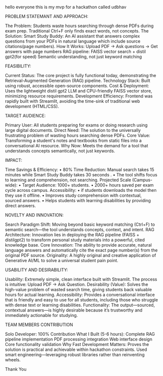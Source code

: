 hello everyone this is my mvp for a hackathon called udbhav

PROBLEM STATEMANT AND APPROACH:

The Problem:
Students waste hours searching through dense PDFs during exam prep.
Traditional Ctrl+F only finds exact words, not concepts.
The Solution:
Smart Study Buddy: An AI assistant that answers complex questions from your
PDFs in natural language which include source citations(page numbers).
How It Works:
Upload PDF → Ask questions → Get answers with page numbers
RAG pipeline: FAISS vector search + distil gpt2(for speed)
Semantic understanding, not just keyword matching

FEASIBILITY:

Current Status:
The core project is fully functional today, demonstrating the Retrieval-Augmented
Generation (RAG) pipeline.
Technology Stack:
Built using robust, accessible open-source components.
Cost & Deployment:
Uses the lightweight distil gpt2 LLM and CPU-friendly FAISS vector store,
minimizing resource requirements.
Development Efficiency:
Frontend was rapidly built with Streamlit, avoiding the time-sink of traditional web
development (HTML/CSS).

TARGET AUDIENCE:

Primary User:
All students preparing for exams or doing research using large digital documents.
Direct Need:
The solution to the universally frustrating problem of wasting hours searching dense
PDFs.
Core Value:
Transforming a student's notes and textbooks from static files into a conversational AI
resource.
Why Now:
Meets the demand for a tool that understands concepts semantically, not just
keywords.

IMPACT:

Time Savings & Efficiency:
• 80% Time Reduction: Manual search takes 15 minutes while Smart Study Buddy
takes 30 seconds .
• The tool shifts focus to learning and comprehension, not searching.
Projected Scale (Campus-wide):
• Target Audience: 1000+ students.
• 2000+ hours saved per exam cycle across campus.
Accessibility:
• if students downloads the model then they use it offline.
• Improves study comprehension with contextual, sourced answers.
• Helps students with learning disabilities by providing direct answers.

NOVELTY AND INNOVATION:

Search Paradigm Shift:
Moving beyond basic keyword matching (Ctrl+F) to semantic search—the tool understands
concepts, context, and intent.
RAG Architecture:
Innovation lies in deploying the RAG pipeline (FAISS + distilgpt2) to transform personal study
materials into a powerful, cited knowledge base.
Core Innovation:
The ability to provide accurate, natural language answers and automatically cite the exact page
number(s) from the original PDF source.
Originality:
A highly original and creative application of Generative AI/ML to solve a universal student pain
point.

USABILITY AND DESIRABILITY:

Usability:
Extremely simple, clean interface built with Streamlit. The process is intuitive: Upload PDF → Ask
Question.
Desirability (Value):
Solves the high-value problem of wasted search time, giving students back valuable hours for actual
learning.
Accessibility:
Provides a conversational interface that is friendly and easy to use for all students, including those
who struggle with dense text or learning disabilities.
Functionality:
The output—sourced, contextual answers—is highly desirable because it’s trustworthy and
immediately actionable for studying.

TEAM MEMBERS CONTRIBUTION

Solo Developer: 100% Contribution
What I Built (5-6 hours):
Complete RAG pipeline implementation
PDF processing integration
Web interface design
Core functionality validation
Why Fast Development Matters:
Proves the solution is practical and achievable within hackathon constraints. Used smart
engineering—leveraging robust libraries rather than reinventing wheels.

Thank You
